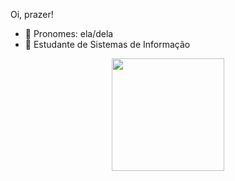 Oi, prazer!
- 💬 Pronomes: ela/dela
- 💬 Estudante de Sistemas de Informação
 <!---->

<div align="center" dir="auto">
  <a href="https://github.com/bpanacho">
  <img height="180em" src="https:// data-canonical-src="https://github-readme-stats.vercel.app/api?username=bpanacho&amp;show_icons=true&amp;theme=dracula&amp;include_all_commits=true&amp;count_private=true" style="max-width: 100%;">
</a></div>

